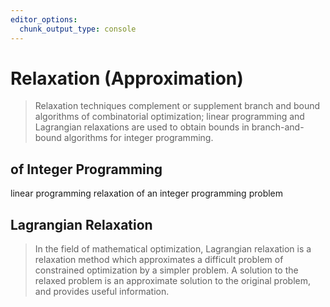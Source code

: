 ```yaml
---
editor_options:
  chunk_output_type: console
---
```


# Relaxation (Approximation)

> Relaxation techniques complement or supplement branch and bound algorithms of combinatorial optimization; linear programming and Lagrangian relaxations are used to obtain bounds in branch-and-bound algorithms for integer programming.



## of Integer Programming

linear programming relaxation of an integer programming problem



## Lagrangian Relaxation

> In the field of mathematical optimization, Lagrangian relaxation is a relaxation method which approximates a difficult problem of constrained optimization by a simpler problem. A solution to the relaxed problem is an approximate solution to the original problem, and provides useful information.
